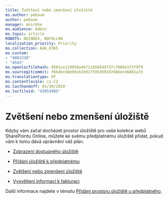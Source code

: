 ```yaml
---
title: Zvětšení nebo zmenšení úložiště
ms.author: pebaum
author: pebaum
manager: mnirkhe
ms.audience: Admin
ms.topic: article
ROBOTS: NOINDEX, NOFOLLOW
localization_priority: Priority
ms.collection: Adm_O365
ms.custom:
- "9002330"
- "4543"
ms.openlocfilehash: 8581ce129956a4b711d568ddf37c788841f3f9f9
ms.sourcegitcommit: f6b4bcb6b9dcb3dd17595d503d78b6ee36881a33
ms.translationtype: HT
ms.contentlocale: cs-CZ
ms.lasthandoff: 03/30/2020
ms.locfileid: "43053905"
---
```

# <a name="increase-or-decrease-storage"></a>Zvětšení nebo zmenšení úložiště

Kdyby vám začal docházet prostor úložiště pro vaše kolekce webů SharePointu Online, můžete ke svému předplatnému úložiště přidat, pokud vám k tomu dává oprávnění váš plán. 

- [Zobrazení dostupného úložiště](https://docs.microsoft.com/microsoft-365/commerce/add-storage-space?view=o365-worldwide#view-available-storage) 

- [Přidání úložiště k předplatnému](https://docs.microsoft.com/microsoft-365/commerce/add-storage-space?view=o365-worldwide#add-storage-to-your-subscription) 

- [Zvětšení nebo zmenšení úložiště](https://docs.microsoft.com/microsoft-365/commerce/add-storage-space?view=o365-worldwide#increase-or-decrease-storage) 

- [Vysvětlení informací k fakturaci](https://docs.microsoft.com/microsoft-365/commerce/billing-and-payments/understand-your-invoice?view=o365-worldwide)

Další informace najdete v tématu [Přidání prostoru úložiště u předplatného](https://docs.microsoft.com/microsoft-365/commerce/add-storage-space?view=o365-worldwide). 
